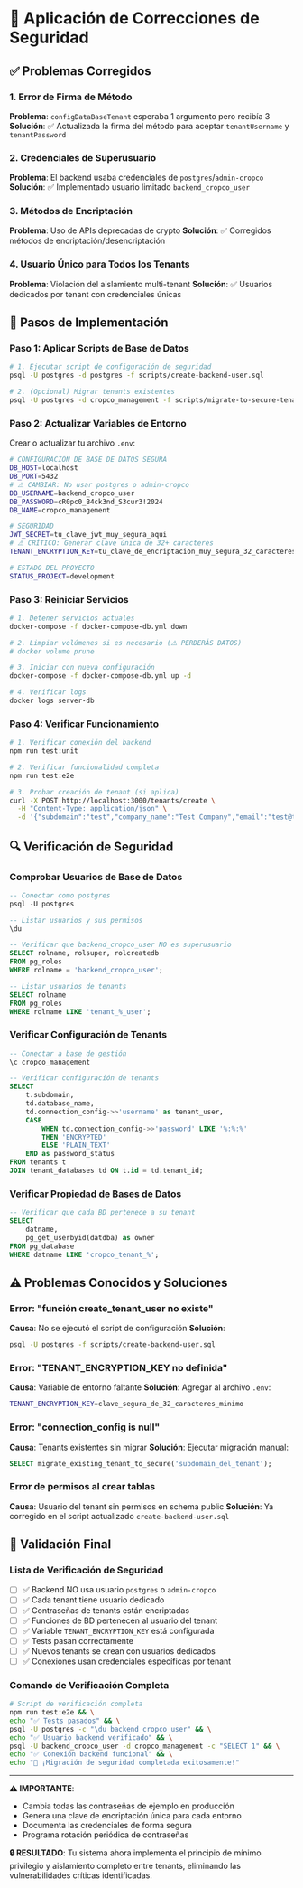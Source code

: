 # 🔧 Aplicación de Correcciones de Seguridad

## ✅ Problemas Corregidos

### 1. Error de Firma de Método
**Problema**: `configDataBaseTenant` esperaba 1 argumento pero recibía 3
**Solución**: ✅ Actualizada la firma del método para aceptar `tenantUsername` y `tenantPassword`

### 2. Credenciales de Superusuario
**Problema**: El backend usaba credenciales de `postgres`/`admin-cropco`
**Solución**: ✅ Implementado usuario limitado `backend_cropco_user`

### 3. Métodos de Encriptación
**Problema**: Uso de APIs deprecadas de crypto
**Solución**: ✅ Corregidos métodos de encriptación/desencriptación

### 4. Usuario Único para Todos los Tenants
**Problema**: Violación del aislamiento multi-tenant
**Solución**: ✅ Usuarios dedicados por tenant con credenciales únicas

## 🚀 Pasos de Implementación

### Paso 1: Aplicar Scripts de Base de Datos

```bash
# 1. Ejecutar script de configuración de seguridad
psql -U postgres -d postgres -f scripts/create-backend-user.sql

# 2. (Opcional) Migrar tenants existentes
psql -U postgres -d cropco_management -f scripts/migrate-to-secure-tenants.sql
```

### Paso 2: Actualizar Variables de Entorno

Crear o actualizar tu archivo `.env`:

```bash
# CONFIGURACIÓN DE BASE DE DATOS SEGURA
DB_HOST=localhost
DB_PORT=5432
# ⚠️ CAMBIAR: No usar postgres o admin-cropco
DB_USERNAME=backend_cropco_user
DB_PASSWORD=cR0pc0_B4ck3nd_S3cur3!2024
DB_NAME=cropco_management

# SEGURIDAD
JWT_SECRET=tu_clave_jwt_muy_segura_aqui
# ⚠️ CRÍTICO: Generar clave única de 32+ caracteres
TENANT_ENCRYPTION_KEY=tu_clave_de_encriptacion_muy_segura_32_caracteres

# ESTADO DEL PROYECTO
STATUS_PROJECT=development
```

### Paso 3: Reiniciar Servicios

```bash
# 1. Detener servicios actuales
docker-compose -f docker-compose-db.yml down

# 2. Limpiar volúmenes si es necesario (⚠️ PERDERÁS DATOS)
# docker volume prune

# 3. Iniciar con nueva configuración
docker-compose -f docker-compose-db.yml up -d

# 4. Verificar logs
docker logs server-db
```

### Paso 4: Verificar Funcionamiento

```bash
# 1. Verificar conexión del backend
npm run test:unit

# 2. Verificar funcionalidad completa
npm run test:e2e

# 3. Probar creación de tenant (si aplica)
curl -X POST http://localhost:3000/tenants/create \
  -H "Content-Type: application/json" \
  -d '{"subdomain":"test","company_name":"Test Company","email":"test@test.com"}'
```

## 🔍 Verificación de Seguridad

### Comprobar Usuarios de Base de Datos

```sql
-- Conectar como postgres
psql -U postgres

-- Listar usuarios y sus permisos
\du

-- Verificar que backend_cropco_user NO es superusuario
SELECT rolname, rolsuper, rolcreatedb 
FROM pg_roles 
WHERE rolname = 'backend_cropco_user';

-- Listar usuarios de tenants
SELECT rolname 
FROM pg_roles 
WHERE rolname LIKE 'tenant_%_user';
```

### Verificar Configuración de Tenants

```sql
-- Conectar a base de gestión
\c cropco_management

-- Verificar configuración de tenants
SELECT 
    t.subdomain,
    td.database_name,
    td.connection_config->>'username' as tenant_user,
    CASE 
        WHEN td.connection_config->>'password' LIKE '%:%:%' 
        THEN 'ENCRYPTED' 
        ELSE 'PLAIN_TEXT' 
    END as password_status
FROM tenants t
JOIN tenant_databases td ON t.id = td.tenant_id;
```

### Verificar Propiedad de Bases de Datos

```sql
-- Verificar que cada BD pertenece a su tenant
SELECT 
    datname,
    pg_get_userbyid(datdba) as owner
FROM pg_database 
WHERE datname LIKE 'cropco_tenant_%';
```

## ⚠️ Problemas Conocidos y Soluciones

### Error: "función create_tenant_user no existe"
**Causa**: No se ejecutó el script de configuración
**Solución**: 
```bash
psql -U postgres -f scripts/create-backend-user.sql
```

### Error: "TENANT_ENCRYPTION_KEY no definida"
**Causa**: Variable de entorno faltante
**Solución**: Agregar al archivo `.env`:
```bash
TENANT_ENCRYPTION_KEY=clave_segura_de_32_caracteres_minimo
```

### Error: "connection_config is null"
**Causa**: Tenants existentes sin migrar
**Solución**: Ejecutar migración manual:
```sql
SELECT migrate_existing_tenant_to_secure('subdomain_del_tenant');
```

### Error de permisos al crear tablas
**Causa**: Usuario del tenant sin permisos en schema public
**Solución**: Ya corregido en el script actualizado `create-backend-user.sql`

## 🎯 Validación Final

### Lista de Verificación de Seguridad

- [ ] ✅ Backend NO usa usuario `postgres` o `admin-cropco`
- [ ] ✅ Cada tenant tiene usuario dedicado
- [ ] ✅ Contraseñas de tenants están encriptadas
- [ ] ✅ Funciones de BD pertenecen al usuario del tenant
- [ ] ✅ Variable `TENANT_ENCRYPTION_KEY` está configurada
- [ ] ✅ Tests pasan correctamente
- [ ] ✅ Nuevos tenants se crean con usuarios dedicados
- [ ] ✅ Conexiones usan credenciales específicas por tenant

### Comando de Verificación Completa

```bash
# Script de verificación completa
npm run test:e2e && \
echo "✅ Tests pasados" && \
psql -U postgres -c "\du backend_cropco_user" && \
echo "✅ Usuario backend verificado" && \
psql -U backend_cropco_user -d cropco_management -c "SELECT 1" && \
echo "✅ Conexión backend funcional" && \
echo "🎉 ¡Migración de seguridad completada exitosamente!"
```

---

**⚠️ IMPORTANTE**: 
- Cambia todas las contraseñas de ejemplo en producción
- Genera una clave de encriptación única para cada entorno
- Documenta las credenciales de forma segura
- Programa rotación periódica de contraseñas

**🔒 RESULTADO**: Tu sistema ahora implementa el principio de mínimo privilegio y aislamiento completo entre tenants, eliminando las vulnerabilidades críticas identificadas. 